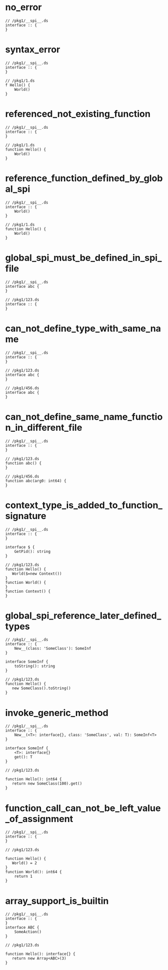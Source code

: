 # no_error

```dexscript
// /pkg1/__spi__.ds
interface :: {
}
```

# syntax_error

```dexscript
// /pkg1/__spi__.ds
interface :: {
}
```

```dexscript
// /pkg1/1.ds
f Hello() {
    World()
}
```

# referenced_not_existing_function

```dexscript
// /pkg1/__spi__.ds
interface :: {
}
```

```dexscript
// /pkg1/1.ds
function Hello() {
    World()
}
```

# reference_function_defined_by_global_spi

```dexscript
// /pkg1/__spi__.ds
interface :: {
    World()
}
```

```dexscript
// /pkg1/1.ds
function Hello() {
    World()
}
```

# global_spi_must_be_defined_in_spi_file

```dexscript
// /pkg1/__spi__.ds
interface abc {
}
```

```dexscript
// /pkg1/123.ds
interface :: {
}
```

# can_not_define_type_with_same_name

```dexscript
// /pkg1/__spi__.ds
interface :: {
}
```

```dexscript
// /pkg1/123.ds
interface abc {
}
```

```dexscript
// /pkg1/456.ds
interface abc {
}
```

# can_not_define_same_name_function_in_different_file

```dexscript
// /pkg1/__spi__.ds
interface :: {
}
```

```dexscript
// /pkg1/123.ds
function abc() {
}
```

```dexscript
// /pkg1/456.ds
function abc(arg0: int64) {
}
```

# context_type_is_added_to_function_signature

```dexscript
// /pkg1/__spi__.ds
interface :: {
}

interface $ {
    GetPid(): string
}
```

```dexscript
// /pkg1/123.ds
function Hello() {
   World($=new Context())
}
function World() {
}
function Context() {
}
```

# global_spi_reference_later_defined_types

```dexscript
// /pkg1/__spi__.ds
interface :: {
    New__(class: 'SomeClass'): SomeInf
}

interface SomeInf {
    toString(): string
}
```

```dexscript
// /pkg1/123.ds
function Hello() {
   new SomeClass().toString()
}
```

# invoke_generic_method

```dexscript
// /pkg1/__spi__.ds
interface :: {
    New__(<T>: interface{}, class: 'SomeClass', val: T): SomeInf<T>
}

interface SomeInf {
    <T>: interface{}
    get(): T
}
```

```dexscript
// /pkg1/123.ds

function Hello(): int64 {
   return new SomeClass(100).get()
}
```

# function_call_can_not_be_left_value_of_assignment

```dexscript
// /pkg1/__spi__.ds
interface :: {
}
```

```dexscript
// /pkg1/123.ds

function Hello() {
   World() = 2
}
function World(): int64 {
    return 1
}
```

# array_support_is_builtin

```dexscript
// /pkg1/__spi__.ds
interface :: {
}
interface ABC {
    SomeAction()
}
```

```dexscript
// /pkg1/123.ds

function Hello(): interface{} {
   return new Array<ABC>(3)
}
```